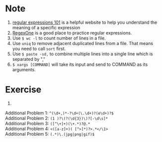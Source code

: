 # Note
1. [regular expressions 101](https://regex101.com/) is a helpful website to help you understand the meaning of a specific expression  
2. [RegexOne](https://regexone.com) is a good place to practice regular expressions.  
3. Use `$ wc -l` to count number of lines in a file.
4. Use `uniq` to remove adjacent duplicated lines from a file. That means you need to call `sort` first.
5. Use `$ paste -sd,` to combine multiple lines into a single line which is separated by ","
6. `$ xargs [COMMAND]` will take its input and send to COMMAND as its arguments.

# Exercise
1. 
Additional Problem 1: <kbd>`^(\d+,)*-?\d+(\.\d+)?(e\d+)?$`</kbd>  
Additional Problem 2: <kbd>`(1 )?\(?(\d{3})\)?[-\d\s]*`</kbd>  
Additional Problem 3: <kbd>`([^\+]+)(\+.*)?@.*`</kbd>  
Additional Problem 4: <kbd>`<([a-z]+)( [^>]*)?>.*</\1>`</kbd>  
Additional Problem 5: <kbd>`(.*)\.(jpg|png|gif)$`</kbd>  